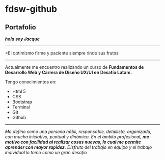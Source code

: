 # fdsw-github
## Portafolio

***hola soy Jacque***

***
<El optimismo firme y paciente siempre rinde sus frutos
***

Actualmente me encuentro realizando un curso de **Fundamentos de Desarrollo Web y Carrera de Diseño UX/UI en Desafío Latam.**

Tengo conocimientos en:
* Html 5
* CSS
* Bootstrap
* Terminal
* Git
* Github

***

*Me defino como una persona hábil, responsable, detallista, organizada, con mucha iniciativa, puntual y dinámica.
En el ámbito profesional, **me motivo con facilidad al realizar cosas nuevas, lo cual me permite aprender con mayor rapidez.**
Disfruto del trabajo en equipo y el trabajo individual lo tomo como un gran desafío*
